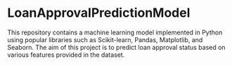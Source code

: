 # LoanApprovalPredictionModel
This repository contains a machine learning model implemented in Python using popular libraries such as Scikit-learn, Pandas, Matplotlib, and Seaborn. The aim of this project is to predict loan approval status based on various features provided in the dataset.
